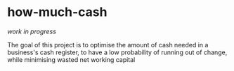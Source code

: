 # how-much-cash
*work in progress*

The goal of this project is to optimise the amount of cash needed in a business's cash register, to have a low probability of running out of change, while minimising wasted net working capital
